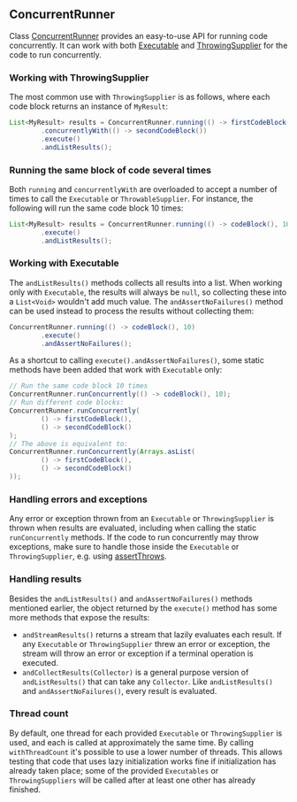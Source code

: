 <head>
  <title>Testing concurrent code</title>
</head>

## ConcurrentRunner

Class [ConcurrentRunner](apidocs/com/github/robtimus/junit/support/concurrent/ConcurrentRunner.html) provides an easy-to-use API for running code concurrently.
It can work with both [Executable](https://junit.org/junit5/docs/current/api/org.junit.jupiter.api/org/junit/jupiter/api/function/Executable.html) and [ThrowingSupplier](https://junit.org/junit5/docs/current/api/org.junit.jupiter.api/org/junit/jupiter/api/function/ThrowingSupplier.html) for the code to run concurrently.

### Working with ThrowingSupplier

The most common use with `ThrowingSupplier` is as follows, where each code block returns an instance of `MyResult`:

```java
List<MyResult> results = ConcurrentRunner.running(() -> firstCodeBlock())
        .concurrentlyWith(() -> secondCodeBlock())
        .execute()
        .andListResults();
```

### Running the same block of code several times

Both `running` and `concurrentlyWith` are overloaded to accept a number of times to call the `Executable` or `ThrowableSupplier`. For instance, the following will run the same code block 10 times:

```java
List<MyResult> results = ConcurrentRunner.running(() -> codeBlock(), 10)
        .execute()
        .andListResults();
```

### Working with Executable

The `andListResults()` methods collects all results into a list. When working only with `Executable`, the results will always be `null`, so collecting these into a `List<Void>` wouldn't add much value. The `andAssertNoFailures()` method can be used instead to process the results without collecting them:

```java
ConcurrentRunner.running(() -> codeBlock(), 10)
        .execute()
        .andAssertNoFailures();
```

As a shortcut to calling `execute().andAssertNoFailures()`, some static methods have been added that work with `Executable` only:

```java
// Run the same code block 10 times
ConcurrentRunner.runConcurrently(() -> codeBlock(), 10);
// Run different code blocks:
ConcurrentRunner.runConcurrently(
        () -> firstCodeBlock(),
        () -> secondCodeBlock()
);
// The above is equivalent to:
ConcurrentRunner.runConcurrently(Arrays.asList(
        () -> firstCodeBlock(),
        () -> secondCodeBlock()
));
```

### Handling errors and exceptions

Any error or exception thrown from an `Executable` or `ThrowingSupplier` is thrown when results are evaluated, including when calling the static `runConcurrently` methods. If the code to run concurrently may throw exceptions, make sure to handle those inside the `Executable` or `ThrowingSupplier`, e.g. using [assertThrows](https://junit.org/junit5/docs/current/api/org.junit.jupiter.api/org/junit/jupiter/api/Assertions.html#assertThrows(java.lang.Class,org.junit.jupiter.api.function.Executable)).

### Handling results

Besides the `andListResults()` and `andAssertNoFailures()` methods mentioned earlier, the object returned by the `execute()` method has some more methods that expose the results:

* `andStreamResults()` returns a stream that lazily evaluates each result. If any `Executable` or `ThrowingSupplier` threw an error or exception, the stream will throw an error or exception if a terminal operation is executed.
* `andCollectResults(Collector)` is a general purpose version of `andListResults()` that can take any `Collector`. Like `andListResults()` and `andAssertNoFailures()`, every result is evaluated.

### Thread count

By default, one thread for each provided `Executable` or `ThrowingSupplier` is used, and each is called at approximately the same time. By calling `withThreadCount` it's possible to use a lower number of threads. This allows testing that code that uses lazy initialization works fine if initialization has already taken place; some of the provided `Executables` or `ThrowingSuppliers` will be called after at least one other has already finished.
